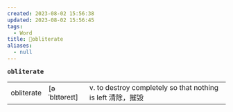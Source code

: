 ```yaml
---
created: 2023-08-02 15:56:38
updated: 2023-08-02 15:56:45
tags:
  - Word
title: 📖obliterate
aliases:
  - null
---
```


<pre><strong>obliterate</strong></pre>
|   |   |   |
|---|---|---|
|obliterate|[əˈblɪtəreɪt]|v. to destroy completely so that nothing is left 清除，摧毁|